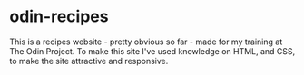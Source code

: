 # odin-recipes

This is a recipes website - pretty obvious so far - made for my training at The Odin Project.  To make this site I've used knowledge on HTML, and CSS, to make the site attractive and responsive.  